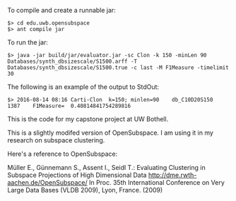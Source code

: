 

To compile and create a runnable jar:
```
$> cd edu.uwb.opensubspace
$> ant compile jar
```
To run the jar:
```
$> java -jar build/jar/evaluator.jar -sc Clon -k 150 -minLen 90 Databases/synth_dbsizescale/S1500.arff -T Databases/synth_dbsizescale/S1500.true -c last -M F1Measure -timelimit 30
```
The following is an example of the output to StdOut:
```
$> 2016-08-14 08:16	Carti-Clon	k=150; minlen=90	db_C10D20S150	1387	F1Measure=	0.40814841754289816
```


This is the code for my capstone project at UW Bothell.

This is a slightly modifed version of OpenSubspace. I am using it in my research
on subspace clustering.

Here's a reference to OpenSubspace:

Müller E., Günnemann S., Assent I., Seidl T.:
Evaluating Clustering in Subspace Projections of High Dimensional Data
http://dme.rwth-aachen.de/OpenSubspace/
In Proc. 35th International Conference on Very Large Data Bases (VLDB 2009), Lyon, France. (2009) 


